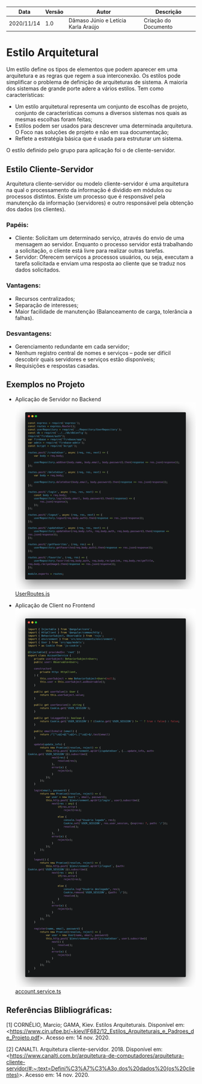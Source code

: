 | Data |Versão| Autor | Descrição |
| ---- | ---- | ----- | --------- |
| 2020/11/14 | 1.0 | Dâmaso Júnio e Letícia Karla Araújo | Criação do Documento |

# Estilo Arquitetural
Um estilo define os tipos de elementos que podem aparecer em uma arquitetura e as regras que regem a sua interconexão. Os estilos pode simplificar o problema de definição de arquiteturas de sistema. A maioria dos sistemas de grande porte adere a vários estilos. Tem como características:

* Um estilo arquitetural representa um conjunto de escolhas de projeto, conjunto de características comuns a diversos sistemas nos quais as mesmas escolhas foram feitas;
* Estilos podem ser usados para descrever uma determinada arquitetura. O Foco nas soluções de projeto e não em sua documentação;
* Reflete a estratégia básica que é usada para estruturar um sistema.

O estilo definido pelo grupo para aplicação foi o de cliente-servidor.

## Estilo Cliente-Servidor
Arquitetura cliente-servidor ou modelo cliente-servidor é uma arquitetura na qual o processamento da informação é dividido em módulos ou processos distintos. Existe um processo que é responsável pela manutenção da informação (servidores) e outro responsável pela obtenção dos dados (os clientes).

### Papéis:
* Cliente: Solicitam um determinado serviço, através do envio de uma mensagem ao servidor. Enquanto o processo servidor está trabalhando a solicitação, o cliente está livre para realizar outras tarefas.
* Servidor: Oferecem serviços a processos usuários, ou seja, executam a tarefa solicitada e enviam uma resposta ao cliente que se traduz nos dados solicitados.

### Vantagens:
* Recursos centralizados;
* Separação de interesses;
* Maior facilidade de manutenção (Balanceamento de carga, tolerância a falhas).

### Desvantagens:
* Gerenciamento redundante em cada servidor;
* Nenhum registro central de nomes e serviços – pode ser difícil descobrir quais servidores e serviços estão disponíveis;
* Requisições e respostas casadas.

## Exemplos no Projeto

* Aplicação de Servidor no Backend
![](../assets/06-padroes-de-arquitetura/estilo-arquitetural/backend-estilo-arquitetural.png)
[UserRoutes.js ](https://github.com/UnBArqDsw/2020.1_G3_RecipeBuk_Backend/blob/dev/src/routes/UserRoutes.js)

* Aplicação de Client no Frontend
![](../assets/06-padroes-de-arquitetura/estilo-arquitetural/frontend-estilo-arquitetural.png)
[account.service.ts](https://github.com/UnBArqDsw/2020.1_G3_RecipeBuk_Frontend/blob/dev/src/app/services/account.service.ts)

## Referências Blibliográficas:

[1] CORNÉLIO, Marcio; GAMA, Kiev. Estilos Arquiteturais. Disponível em: <<https://www.cin.ufpe.br/~kiev/IF682/12_Estilos_Arquiteturais_e_Padroes_de_Projeto.pdf>>. Acesso em: 14 nov. 2020.

[2] CANALTI. Arquitetura cliente-servidor. 2018. Disponível em: <<https://www.canalti.com.br/arquitetura-de-computadores/arquitetura-cliente-servidor/#:~:text=Defini%C3%A7%C3%A3o,dos%20dados%20(os%20clientes)>>. Acesso em: 14 nov. 2020.
